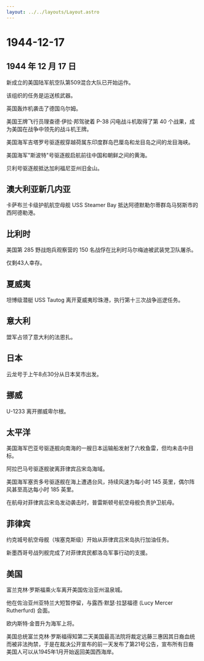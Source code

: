 ```yaml
---
layout: ../../layouts/Layout.astro
---
```


# 1944-12-17

## 1944 年 12 月 17 日

新成立的美国陆军航空队第509混合大队已开始运作。

该组织的任务是运送核武器。

英国轰炸机袭击了德国乌尔姆。

美国王牌飞行员理查德·伊拉·邦驾驶着 P-38 闪电战斗机取得了第 40
个战果，成为美国在战争中领先的战斗机王牌。

美国海军吉塔罗号驱逐舰穿越荷属东印度群岛巴厘岛和龙目岛之间的龙目海峡。

美国海军"斯波特"号驱逐舰启航前往中国和朝鲜之间的黄海。

贝利号驱逐舰抵达加利福尼亚州旧金山。

## 澳大利亚新几内亚

卡萨布兰卡级护航航空母舰 USS Steamer Bay
抵达阿德默勒尔蒂群岛马努斯市的西阿德勒港。

## 比利时

美国第 285 野战炮兵观察营的 150 名战俘在比利时马尔梅迪被武装党卫队屠杀。

仅剩43人幸存。

## 夏威夷

坦博级潜艇 USS Tautog 离开夏威夷珍珠港，执行第十三次战争巡逻任务。

## 意大利

盟军占领了意大利的法恩扎。

## 日本

云龙号于上午8点30分从日本吴市出发。

## 挪威

U-1233 离开挪威卑尔根。

## 太平洋

美国海军巴亚号驱逐舰向南海的一艘日本运输船发射了六枚鱼雷，但均未击中目标。

阿拉巴马号驱逐舰驶离菲律宾吕宋岛海域。

美国海军塞贡多号驱逐舰在海上遭遇台风，持续风速为每小时 145
英里，偶尔阵风甚至高达每小时 185 英里。

在航母对菲律宾吕宋岛发动袭击时，普雷斯顿号航空母舰负责护卫航母。

## 菲律宾

约克城号航空母舰（埃塞克斯级）开始从菲律宾吕宋岛执行加油任务。

新墨西哥号战列舰完成了对菲律宾民都洛岛军事行动的支援。

## 美国

富兰克林·罗斯福乘火车离开美国佐治亚州温泉城。

他在佐治亚州亚特兰大短暂停留，与露西·默瑟·拉瑟福德 (Lucy Mercer
Rutherfurd) 会面。

欧内斯特·金晋升为海军上将。

美国总统富兰克林·罗斯福得知第二天美国最高法院将裁定远藤三惠因其日裔血统而被非法拘禁，于是在裁决公开宣布的前一天发布了第21号公告，宣布所有日裔美国人可以从1945年1月开始返回美国西海岸。